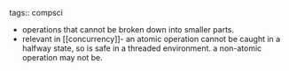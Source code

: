 tags:: compsci

- operations that cannot be broken down into smaller parts.
- relevant in [[concurrency]]- an atomic operation cannot be caught in a halfway state, so is safe in a threaded environment. a non-atomic operation may not be.